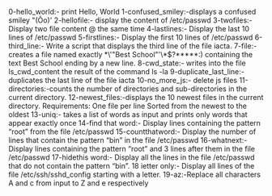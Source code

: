 0-hello_world:- print Hello, World
1-confused_smiley:-displays a confused smiley "(Ôo)'
2-hellofile:- display the content of /etc/passwd
3-twofiles:- Display two file content @ the same time
4-lastlines:- Display the last 10 lines of /etc/passwd
5-firstlines:- Display the first 10 lines of /etc/passwd
6-third_line:- Write a script that displays the third line of the file iacta.
7-file:-creates a file named exactly \*\\'"Best School"\'\\*$\?\*\*\*\*\*:) containing the text Best School ending by a new line.
8-cwd_state:-  writes into the file ls_cwd_content the result of the command ls -la
9-duplicate_last_line:- duplicates the last line of the file iacta
10-no_more_js:- delete js files
11-directories:-counts the number of directories and sub-directories in the current directory.
12-newest_files:-displays the 10 newest files in the current directory.
Requirements:
One file per line
Sorted from the newest to the oldest
13-uniq:- takes a list of words as input and prints only words that appear exactly once
14-find that word:- Display lines containing the pattern “root” from the file /etc/passwd
15-countthatword:- Display the number of lines that contain the pattern “bin” in the file /etc/passwd
16-whatnext:-Display lines containing the pattern “root” and 3 lines after them in the file /etc/passwd
17-hidethis word:- Display all the lines in the file /etc/passwd that do not contain the pattern “bin”.
18 ietter only:- Display all lines of the file /etc/ssh/sshd_config starting with a letter.
19-az:-Replace all characters A and c from input to Z and e respectively
